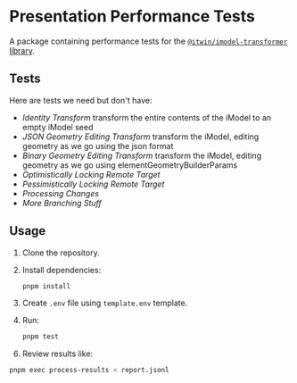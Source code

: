 # Presentation Performance Tests

A package containing performance tests for the [`@itwin/imodel-transformer` library](../../README.md).

## Tests

Here are tests we need but don't have:

- *Identity Transform*
  transform the entire contents of the iModel to an empty iModel seed
- *JSON Geometry Editing Transform*
  transform the iModel, editing geometry as we go using the json format
- *Binary Geometry Editing Transform*
  transform the iModel, editing geometry as we go using elementGeometryBuilderParams
- *Optimistically Locking Remote Target*
- *Pessimistically Locking Remote Target*
- *Processing Changes*
- *More Branching Stuff*

## Usage

1. Clone the repository.

2. Install dependencies:

   ```sh
   pnpm install
   ```

3. Create `.env` file using `template.env` template.

5. Run:

   ```sh
   pnpm test
   ```

<!-- FIXME: output csv -->
6. Review results like:

```sh
pnpm exec process-results < report.jsonl
```

